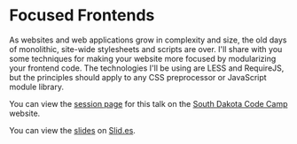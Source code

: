 # Focused Frontends

As websites and web applications grow in complexity and size, the old days of monolithic, site-wide stylesheets and scripts are over. I'll share with you some techniques for making your website more focused by modularizing your frontend code. The technologies I'll be using are LESS and RequireJS, but the principles should apply to any CSS preprocessor or JavaScript module library.

You can view the [session page](http://southdakotacodecamp.net/sessions/focused-frontends,2) for this talk on the [South Dakota Code Camp](http://southdakotacodecamp.net/) website.

You can view the [slides](https://slid.es/awayken/2013sdcodecamp) on [Slid.es](http://slid.es/).
